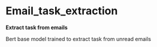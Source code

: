 # Email_task_extraction

**Extract task from emails**

Bert base model trained to extract task from unread emails
